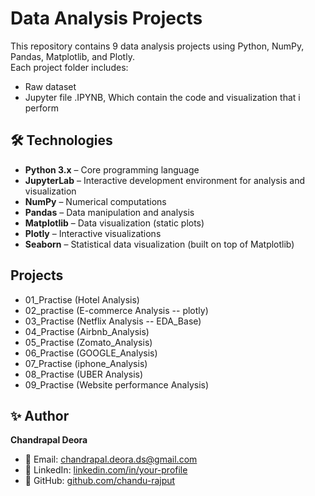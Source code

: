 # Data Analysis Projects

This repository contains 9 data analysis projects using Python, NumPy, Pandas, Matplotlib, and Plotly.  
Each project folder includes:
- Raw dataset
- Jupyter file .IPYNB, Which contain the code and visualization that i perform

## 🛠️ Technologies

- **Python 3.x** – Core programming language  
- **JupyterLab** – Interactive development environment for analysis and visualization  
- **NumPy** – Numerical computations  
- **Pandas** – Data manipulation and analysis  
- **Matplotlib** – Data visualization (static plots)  
- **Plotly** – Interactive visualizations
- **Seaborn** – Statistical data visualization (built on top of Matplotlib)  

## Projects
- 01_Practise (Hotel Analysis)
- 02_practise (E-commerce Analysis -- plotly)
- 03_Practise (Netflix Analysis -- EDA_Base)
- 04_Practise (Airbnb_Analysis)
- 05_Practise (Zomato_Analysis)
- 06_Practise (GOOGLE_Analysis)
- 07_Practise (iphone_Analysis)
- 08_Practise (UBER Analysis)
- 09_Practise (Website performance Analysis)


## ✨ Author

**Chandrapal Deora**

- 📧 Email: chandrapal.deora.ds@gmail.com
- 💼 LinkedIn: [linkedin.com/in/your-profile](https://www.linkedin.com/in/your-profile/)  
- 🐍 GitHub: [github.com/chandu-rajput](https://github.com/chandu-rajput)

